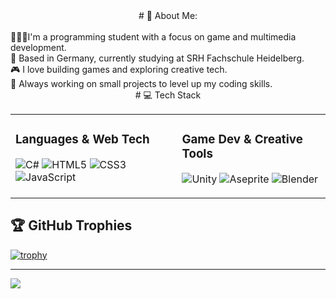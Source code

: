 <div align="center"># 💫 About Me: </div>
<br>
👨🏻‍💻I'm a programming student with a focus on game and multimedia development. 
<br>📍 Based in Germany, currently studying at SRH Fachschule Heidelberg.
<br>🎮 I love building games and exploring creative tech.
<br>🧪 Always working on small projects to level up my coding skills.

<div align="center"># 💻 Tech Stack</div
<br>
<table>
  <tr>
    <td valign="top">
      <h3>Languages & Web Tech</h3>
      <p>
        <img src="https://img.shields.io/badge/c%23-%23239120.svg?style=for-the-badge&logo=csharp&logoColor=white" alt="C#" />
        <img src="https://img.shields.io/badge/html5-%23E34F26.svg?style=for-the-badge&logo=html5&logoColor=white" alt="HTML5" />
        <img src="https://img.shields.io/badge/css3-%231572B6.svg?style=for-the-badge&logo=css3&logoColor=white" alt="CSS3" />
        <img src="https://img.shields.io/badge/javascript-%23323330.svg?style=for-the-badge&logo=javascript&logoColor=%23F7DF1E" alt="JavaScript" />
      </p>
    </td>
    <td valign="top">
      <h3>Game Dev & Creative Tools</h3>
      <p>
        <img src="https://img.shields.io/badge/unity-%23000000.svg?style=for-the-badge&logo=unity&logoColor=white" alt="Unity" />
        <img src="https://img.shields.io/badge/Aseprite-FFFFFF?style=for-the-badge&logo=Aseprite&logoColor=7D929E" alt="Aseprite" />
        <img src="https://img.shields.io/badge/blender-%23F5792A.svg?style=for-the-badge&logo=blender&logoColor=white" alt="Blender" />
      </p>
    </td>
  </tr>
</table>

## 🏆 GitHub Trophies
[![trophy](https://github-profile-trophy.vercel.app/?username=Keradean&theme=darkhub&no-frame=true&row=1)](https://github.com/ryo-ma/github-profile-trophy)


---
[![](https://visitcount.itsvg.in/api?id=Keradean&icon=0&color=0)](https://visitcount.itsvg.in)

<!-- Proudly created with GPRM ( https://gprm.itsvg.in ) -->
